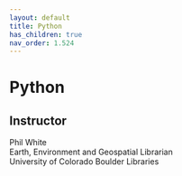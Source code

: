 ```yaml
---
layout: default
title: Python
has_children: true
nav_order: 1.524
---
```


# Python

## Instructor
Phil White\
Earth, Environment and Geospatial Librarian\
University of Colorado Boulder Libraries
